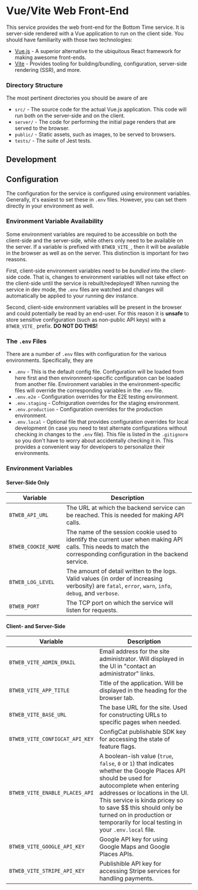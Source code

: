 # Vue/Vite Web Front-End

This service provides the web front-end for the Bottom Time service. It is server-side rendered with a Vue application to run
on the client side. You should have familiarity with those two technologies:

- [Vue.js](https://vuejs.org/) - A superior alternative to the ubiquitous React framework for making awesome front-ends.
- [Vite](https://vitejs.dev/) - Provides tooling for building/bundling, configuration, server-side rendering (SSR), and more.

### Directory Structure

The most pertinent directories you should be aware of are

- `src/` - The source code for the actual Vue.js application. This code will run both on the server-side and on the client.
- `server/` - The code for performing the initial page renders that are served to the browser.
- `public/` - Static assets, such as images, to be served to browsers.
- `tests/` - The suite of Jest tests.

## Development

## Configuration

The configuration for the service is configured using environment variables. Generally, it's easiest to set these in `.env` files. However, you can set them directly in your environment as well.

### Environment Variable Availability

Some environment variables are required to be accessible on both the client-side and the server-side, while
others only need to be available on the server. If a variable is prefixed with `BTWEB_VITE_`, then it will be available
in the browser as well as on the server. This distinction is important for two reasons.

First, client-side environment variables need to be _bundled_ into the client-side code. That is, changes to environment
variables will not take effect on the client-side until the service is rebuilt/redeployed! When running the service
in dev mode, the `.env` files are watched and changes will automatically be applied to your running dev instance.

Second, client-side environment variables will be present in the browser and could potentially be read by an end-user. For
this reason it is **unsafe** to store sensitive configuration (such as non-public API keys) with a `BTWEB_VITE_` prefix.
**DO NOT DO THIS!**

### The `.env` Files

There are a number of `.env` files with configuration for the various environments. Specifically, they are

- `.env` - This is the default config file. Configuration will be loaded from here first and then environment-specific
  configuration can be loaded from another file. Environment variables in the environment-specific files will override the
  corresponding variables in the `.env` file.
- `.env.e2e` - Configuration overrides for the E2E testing environment.
- `.env.staging` - Cofniguration overrides for the staging environment.
- `.env.production` - Configuration overrides for the production environment.
- `.env.local` - Optional file that provides configuration overrides for local development (in case you need to test
  alternate configurations without checking in changes to the `.env` file). This file is listed in the `.gitignore` so you
  don't have to worry about accidentally checking it in. This provides a convenient way for developers to personalize their
  environments.

### Environment Variables

#### Server-Side Only

| Variable            | Description                                                                                                                                                         |
| ------------------- | ------------------------------------------------------------------------------------------------------------------------------------------------------------------- |
| `BTWEB_API_URL`     | The URL at which the backend service can be reached. This is needed for making API calls.                                                                           |
| `BTWEB_COOKIE_NAME` | The name of the session cookie used to identify the current user when making API calls. This needs to match the corresponding configuration in the backend service. |
| `BTWEB_LOG_LEVEL`   | The amount of detail written to the logs. Valid values (in order of increasing verbosity) are `fatal`, `error`, `warn`, `info`, `debug`, and `verbose`.             |
| `BTWEB_PORT`        | The TCP port on which the service will listen for requests.                                                                                                         |

#### Client- and Server-Side

| Variable                       | Description                                                                                                                                                                                                                                                                                                                       |
| ------------------------------ | --------------------------------------------------------------------------------------------------------------------------------------------------------------------------------------------------------------------------------------------------------------------------------------------------------------------------------- |
| `BTWEB_VITE_ADMIN_EMAIL`       | Email address for the site administrator. Will displayed in the UI in "contact an administrator" links.                                                                                                                                                                                                                           |
| `BTWEB_VITE_APP_TITLE`         | Title of the application. Will be displayed in the heading for the browser tab.                                                                                                                                                                                                                                                   |
| `BTWEB_VITE_BASE_URL`          | The base URL for the site. Used for constructing URLs to specific pages when needed.                                                                                                                                                                                                                                              |
| `BTWEB_VITE_CONFIGCAT_API_KEY` | ConfigCat publishable SDK key for accessing the state of feature flags.                                                                                                                                                                                                                                                           |
| `BTWEB_VITE_ENABLE_PLACES_API` | A boolean-ish value (`true`, `false`, `0` or `1`) that indicates whether the Google Places API should be used for autocomplete when entering addresses or locations in the UI. This service is kinda pricey so to save $$ this should only be turned on in production or temporarily for local testing in your `.env.local` file. |
| `BTWEB_VITE_GOOGLE_API_KEY`    | Google API key for using Google Maps and Google Places APIs.                                                                                                                                                                                                                                                                      |
| `BTWEB_VITE_STRIPE_API_KEY`    | Publishible API key for accessing Stripe services for handling payments.                                                                                                                                                                                                                                                          |
